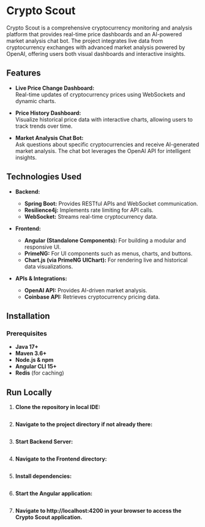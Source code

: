 # Crypto Scout

Crypto Scout is a comprehensive cryptocurrency monitoring and analysis platform that provides real-time price dashboards and an AI-powered market analysis chat bot. The project integrates live data from cryptocurrency exchanges with advanced market analysis powered by OpenAI, offering users both visual dashboards and interactive insights.

## Features

- **Live Price Change Dashboard:**  
  Real-time updates of cryptocurrency prices using WebSockets and dynamic charts.

- **Price History Dashboard:**  
  Visualize historical price data with interactive charts, allowing users to track trends over time.

- **Market Analysis Chat Bot:**  
  Ask questions about specific cryptocurrencies and receive AI-generated market analysis. The chat bot leverages the OpenAI API for intelligent insights.

## Technologies Used

- **Backend:**
  - **Spring Boot:** Provides RESTful APIs and WebSocket communication.
  - **Resilience4j:** Implements rate limiting for API calls.
  - **WebSocket:** Streams real-time cryptocurrency data.
  
- **Frontend:**
  - **Angular (Standalone Components):** For building a modular and responsive UI.
  - **PrimeNG:** For UI components such as menus, charts, and buttons.
  - **Chart.js (via PrimeNG UIChart):** For rendering live and historical data visualizations.

- **APIs & Integrations:**
  - **OpenAI API:** Provides AI-driven market analysis.
  - **Coinbase API:** Retrieves cryptocurrency pricing data.

## Installation

### Prerequisites

- **Java 17+**
- **Maven 3.6+**
- **Node.js & npm**
- **Angular CLI 15+**
- **Redis** (for caching)


## Run Locally
1. **Clone the repository in local IDE:**
   ```git clone https://github.com/your-username/crypto-scout.git
2. **Navigate to the project directory if not already there:**
   ```cd crypto-scout
3. **Start Backend Server:**
    ```mvn springboot:run
4. **Navigate to the Frontend directory:**
   ```cd frontend/crypto-dashboard/frontend
5. **Install dependencies:**
   ```npm install
6. **Start the Angular application:**
   ```ng serve
7. **Navigate to http://localhost:4200 in your browser to access the Crypto Scout application.**


